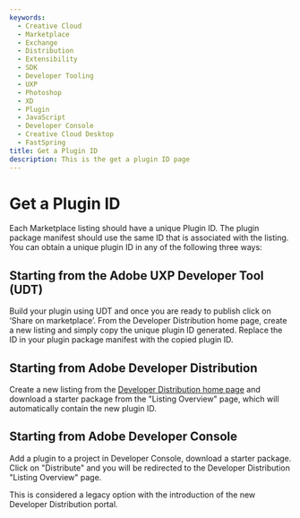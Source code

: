 ```yaml
---
keywords:
  - Creative Cloud
  - Marketplace
  - Exchange
  - Distribution
  - Extensibility
  - SDK
  - Developer Tooling
  - UXP
  - Photoshop
  - XD
  - Plugin
  - JavaScript
  - Developer Console
  - Creative Cloud Desktop
  - FastSpring
title: Get a Plugin ID
description: This is the get a plugin ID page
---
```


# Get a Plugin ID

Each Marketplace listing should have a unique Plugin ID. The plugin package manifest should use the same ID that is associated with the listing. You can obtain a unique plugin ID in any of the following three ways:

## Starting from the Adobe UXP Developer Tool (UDT)

Build your plugin using UDT and once you are ready to publish click on ‘Share on marketplace’. From the Developer Distribution home page, create a new listing and simply copy the unique plugin ID generated. Replace the ID in your plugin package manifest with the copied plugin ID.

## Starting from Adobe Developer Distribution

Create a new listing from the [Developer Distribution home page](/distribute/home) and download a starter package from the "Listing Overview" page, which will automatically contain the new plugin ID.

## Starting from Adobe Developer Console

Add a plugin to a project in Developer Console, download a starter package. Click on "Distribute" and you will be redirected to the Developer Distribution "Listing Overview" page.

<InlineAlert slots="text"/>

This is considered a legacy option with the introduction of the new Developer Distribution portal.
